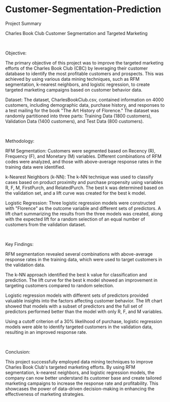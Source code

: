 # Customer-Segmentation-Prediction

Project Summary

Charles Book Club Customer Segmentation and Targeted Marketing

​

Objective:

The primary objective of this project was to improve the targeted marketing efforts of the Charles Book Club (CBC) by leveraging their customer database to identify the most profitable customers and prospects. This was achieved by using various data mining techniques, such as RFM segmentation, k-nearest neighbors, and logistic regression, to create targeted marketing campaigns based on customer behavior data.

Dataset: The dataset, CharlesBookClub.csv, contained information on 4000 customers, including demographic data, purchase history, and responses to a test mailing for the book "The Art History of Florence." The dataset was randomly partitioned into three parts: Training Data (1800 customers), Validation Data (1400 customers), and Test Data (800 customers).

​

Methodology:

RFM Segmentation: Customers were segmented based on Recency (R), Frequency (F), and Monetary (M) variables. Different combinations of RFM codes were analyzed, and those with above-average response rates in the training data were identified.

k-Nearest Neighbors (k-NN): The k-NN technique was used to classify cases based on product proximity and purchase propensity using variables R, F, M, FirstPurch, and RelatedPurch. The best k was determined based on the validation set, and a lift curve was created for the best k model.

Logistic Regression: Three logistic regression models were constructed with "Florence" as the outcome variable and different sets of predictors. A lift chart summarizing the results from the three models was created, along with the expected lift for a random selection of an equal number of customers from the validation dataset.

​​

Key Findings:

RFM segmentation revealed several combinations with above-average response rates in the training data, which were used to target customers in the validation data.

The k-NN approach identified the best k value for classification and prediction. The lift curve for the best k model showed an improvement in targeting customers compared to random selection.

Logistic regression models with different sets of predictors provided valuable insights into the factors affecting customer behavior. The lift chart showed that models with a subset of predictors and the full set of predictors performed better than the model with only R, F, and M variables.

Using a cutoff criterion of a 30% likelihood of purchase, logistic regression models were able to identify targeted customers in the validation data, resulting in an improved response rate.

​​

Conclusion:

This project successfully employed data mining techniques to improve Charles Book Club's targeted marketing efforts. By using RFM segmentation, k-nearest neighbors, and logistic regression models, the company can now better understand its customer base and create tailored marketing campaigns to increase the response rate and profitability. This showcases the power of data-driven decision-making in enhancing the effectiveness of marketing strategies.
